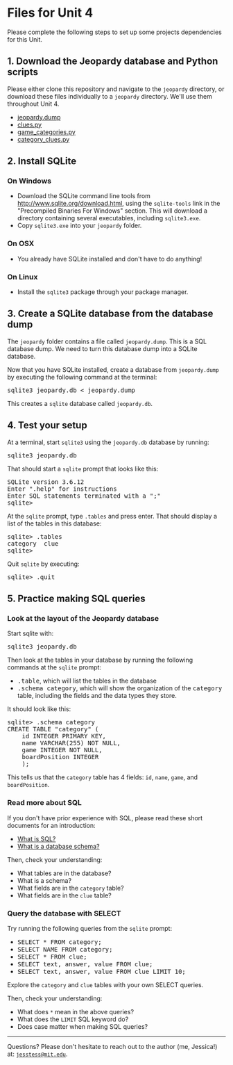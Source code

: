 # Files for Unit 4

Please complete the following steps to set up some projects dependencies for this Unit.

## 1. Download the Jeopardy database and Python scripts

Please either clone this repository and navigate to the `jeopardy` directory, or
download these files individually to a `jeopardy` directory. We'll use them
throughout Unit 4.

* [jeopardy.dump](./jeopardy/jeopardy.dump)
* [clues.py](./jeopardy/clues.py)
* [game_categories.py](./jeopardy/game_categories.py)
* [category_clues.py](./jeopardy/category_clues.py)

## 2. Install SQLite

### On Windows

* Download the SQLite command line tools from
  http://www.sqlite.org/download.html, using the <code>sqlite-tools</code> link
  in the "Precompiled Binaries For Windows" section. This will download a
  directory containing several executables, including <code>sqlite3.exe</code>.
* Copy <code>sqlite3.exe</code> into your <code>jeopardy</code> folder.

### On OSX

* You already have SQLite installed and don't have to do anything!

### On Linux

* Install the <code>sqlite3</code> package through your package manager.

## 3. Create a SQLite database from the database dump

The <code>jeopardy</code> folder contains a file called
<code>jeopardy.dump</code>. This is a SQL database dump. We need to turn this
database dump into a SQLite database.

Now that you have SQLite installed, create a database from
<code>jeopardy.dump</code> by executing the following command at the terminal:

<pre>sqlite3 jeopardy.db < jeopardy.dump</pre>

This creates a <code>sqlite</code> database called <code>jeopardy.db</code>.

## 4. Test your setup

At a terminal, start <code>sqlite3</code> using the <code>jeopardy.db</code>
database by running:

<pre>sqlite3 jeopardy.db</pre>

That should start a <code>sqlite</code> prompt that looks like this:

<pre>
SQLite version 3.6.12
Enter ".help" for instructions
Enter SQL statements terminated with a ";"
sqlite></pre>

At the <code>sqlite</code> prompt, type <code>.tables</code> and press
enter. That should display a list of the tables in this database:

<pre>sqlite> .tables
category  clue
sqlite></pre>

Quit <code>sqlite</code> by executing:

<pre>sqlite> .quit</pre>

## 5. Practice making SQL queries

### Look at the layout of the Jeopardy database

Start sqlite with:

<pre>sqlite3 jeopardy.db</pre>

Then look at the tables in your database by running the following commands at
the <code>sqlite</code> prompt:

* <tt>.table</tt>, which will list the tables in the database
* <tt>.schema category</tt>, which will show the organization of the
  <tt>category</tt> table, including the fields and the data types they store.

It should look like this:

<pre>sqlite> .schema category
CREATE TABLE "category" (
    id INTEGER PRIMARY KEY,
    name VARCHAR(255) NOT NULL,
    game INTEGER NOT NULL,
    boardPosition INTEGER
    );</pre>

This tells us that the <code>category</code> table has 4 fields:
<code>id</code>, <code>name</code>, <code>game</code>, and
<code>boardPosition</code>.

### Read more about SQL

If you don't have prior experience with SQL, please read these short documents
for an introduction:

* [What is SQL?](http://www.w3schools.com/sql/sql_intro.asp)
* [What is a database schema?](http://wiki.answers.com/Q/What_is_a_database_schema)

Then, check your understanding:

* What tables are in the database?
* What is a schema?
* What fields are in the <code>category</code> table?
* What fields are in the <code>clue</code> table?

### Query the database with SELECT

Try running the following queries from the <code>sqlite</code> prompt:

* <tt>SELECT * FROM category;</tt>
* <tt>SELECT NAME FROM category;</tt>
* <tt>SELECT * FROM clue;</tt>
* <tt>SELECT text, answer, value FROM clue;</tt>
* <tt>SELECT text, answer, value FROM clue LIMIT 10;</tt>

Explore the <code>category</code> and <code>clue</code> tables with your own
SELECT queries.

Then, check your understanding:

* What does <code>*</code> mean in the above queries?
* What does the <code>LIMIT</code> SQL keyword do?
* Does case matter when making SQL queries?

---

Questions? Please don't hesitate to reach out to the author (me, Jessica!) at:
<code>jesstess@mit.edu</code>.
